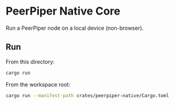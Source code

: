 # PeerPiper Native Core

Run a PeerPiper node on a local device (non-browser).

## Run

From this directory:

```bash
cargo run
```

From the workspace root:

```bash
cargo run --manifest-path crates/peerpiper-native/Cargo.toml
```

